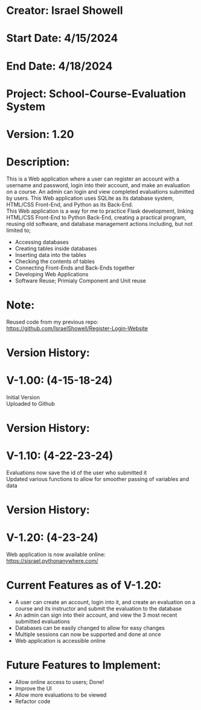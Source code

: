 # Creator: Israel Showell
# Start Date: 4/15/2024
# End Date: 4/18/2024
# Project: School-Course-Evaluation System
# Version: 1.20 

# Description:
This is a Web application where a user can register an account with a username and password, login into their account, and make an evaluation on a course.
An admin can login and view completed evaluations submitted by users.
This Web application uses SQLite as its database system, HTML/CSS Front-End, and Python as its Back-End. <br>
This Web application is a way for me to practice Flask development, linking HTML/CSS Front-End to Python Back-End, creating a practical program,
reusing old software, and database management actions including, but not limited to; 

- Accessing databases 
- Creating tables inside databases 
- Inserting data into the tables 
- Checking the contents of tables
- Connecting Front-Ends and Back-Ends together
- Developing Web Applications
- Software Reuse; Primialy Component and Unit reuse

# Note:
Reused code from my previous repo: <br>
https://github.com/IsraelShowell/Register-Login-Website

# Version History:
# V-1.00: (4-15-18-24)
Initial Version <br>
Uploaded to Github <br>

# Version History:
# V-1.10: (4-22-23-24)
Evaluations now save the id of the user who submitted it <br>
Updated various functions to allow for smoother passing of variables and data <br>

# Version History:
# V-1.20: (4-23-24)
Web application is now available online: <br>
https://sisrael.pythonanywhere.com/



# Current Features as of V-1.20:
- A user can create an account, login into it, and create an evaluation on a course and its instructor and submit the evaluation to the database
- An admin can sign into their account, and view the 3 most recent submitted evaluations
- Databases can be easily changed to allow for easy changes
- Multiple sessions can now be supported and done at once
- Web application is accessible online

# Future Features to Implement:
- Allow online access to users; Done!
- Improve the UI
- Allow more evaluations to be viewed
- Refactor code

